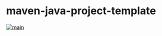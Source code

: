 # maven-java-project-template

[![main](https://github.com/PureXYZ/maven-java-project-template/actions/workflows/maven.yml/badge.svg?branch=main)](https://github.com/PureXYZ/maven-java-project-template/actions)
